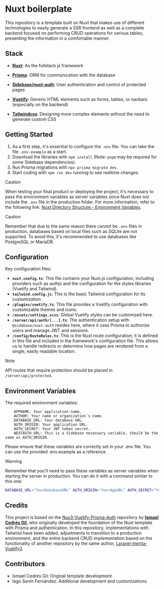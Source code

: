# Nuxt boilerplate

This repository is a template built on Nuxt that makes use of different technologies to easily generate a SSR frontend as well as a complete backend focused on performing CRUD operations for various tables, presenting the information in a comfortable manner.

## Stack

- [**Nuxt**](https://nuxt.com/docs/getting-started/introduction): As the fullstack js framework

- [**Prisma**](https://www.prisma.io/docs/getting-started/quickstart): ORM for communication with the database

- [**Sidebase/nuxt-auth**](https://sidebase.io/nuxt-auth/v0.6/getting-started): User authentication and control of protected pages

- [**Vuetify**](https://vuetifyjs.com/en/introduction/why-vuetify/): Generic HTML elements such as forms, tables, or navbars (especially on the backend)

- [**Tailwindcss**](https://tailwindcss.com/docs/installation): Designing more complex elements without the need to generate custom CSS

## Getting Started

1. As a first step, it's essential to configure the `.env` file. You can take the file `.env.example` as a start.
2. Download the libraries with `npm install` (Note: `pnpm` may be required for some Sidebase dependencies).
3. Run Prisma migrations with `npx prisma migrate dev`.
4. Start coding with `npm run dev` running to see realtime changes.

> [!CAUTION]
> When testing your final product or deploying the project, it's necessary to pass the environment variables as server variables since Nuxt does not include the `.env` file in the production folder. For more information, refer to the following link: [Nuxt Directory Structure - Environment Variables](https://nuxt.com/docs/guide/directory-structure/env).

> [!CAUTION]
> Remember that due to the same reason there cannot be `.env` files in production, databases based on local files such as SQLite are not supported. To avoid this, it's recommended to use databases like PostgreSQL or MariaDB.

## Configuration

Key configuration files:

- **`nuxt.config.ts`**: This file contains your Nuxt.js configuration, including providers such as _authjs_ and the configuration for the styles libraries (Vuetify and Tailwind).
- **`tailwind.config.js`**: This is the basic Tailwind configuration for its customization.
- **`/plugins/vuetify.ts`**: This file provides a Vuetify configuration with customizable themes and icons.
- **`/assets/settings.scss`**: Global Vuetify styles can be customized here.
- **`/server/api/auth/[...].ts`**: The authentication setup with `@sidebase/nuxt-auth` resides here, where it uses Prisma to authorize users and manage JWT and sessions.
- **`/config/RouteRules.ts`**: This is the Nuxt route configuration; it is defined in this file and included in the framework's configuration file. This allows us to handle redirects or determine how pages are rendered from a single, easily readable location.

> [!NOTE]
> API routes that require protection should be placed in `/server/api/protected`.

## Environment Variables

The required environment variables:

        APPNAME: Your application name.
        AUTHOR: Your name or organization´s name.
        DATABASE_URL: Your database URL.
        AUTH_ORIGIN: Your application URL.
        AUTH_SECRET: Your JWT token secret.
        NEXTAUTH_URL: This is a Sidebase necessary variable, should be the same as AUTH_ORIGIN.

Please ensure that these variables are correctly set in your .env file. You can use the provided .env.example as a reference.

> [!WARNING]
> Remember that you'll need to pass these variables as server variables when starting the server in production. You can do it with a command similar to this one:
>
> ```bash
> DATABASE_URL="YourDatabaseURL" AUTH_ORIGIN="YourAppURL" AUTH_SECRET="YourAppSecret" NEXTAUTH_URL="YourAppURL" node ./.output/server/index.mjs
> ```

## Credits

This project is based on the [Nux3-Vuetify-Prisma-Auth](https://github.com/ismaelcmajada/Nuxt3-Vuetify3-Prisma-Auth) repository by **[Ismael Cedrés Gil](https://github.com/ismaelcmajada)**, who originally developed the foundation of the Nuxt template with Prisma and authentication. In this repository, implementations with Tailwind have been added, adjustments to transition to a production environment, and the entire backend CRUD implementation based on the functionality of another repository by the same author, [Laravel-Inertia-Vuetify3](https://github.com/ismaelcmajada/Laravel-Inertia-Vuetify3).

## Contributors

- Ismael Cedrés Gil: Original template development
- Iago Senín Fernández: Additional development and customizations.
